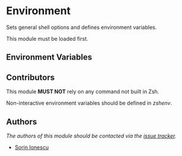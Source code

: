 Environment
===========

Sets general shell options and defines environment variables.

This module must be loaded first.

Environment Variables
---------------------

Contributors
------------

This module **MUST NOT** rely on any command not built in Zsh.

Non-interactive environment variables should be defined in *zshenv*.

Authors
-------

*The authors of this module should be contacted via the [issue tracker][1].*

  - [Sorin Ionescu](https://github.com/sorin-ionescu)

[1]: https://github.com/sorin-ionescu/prezto/issues


